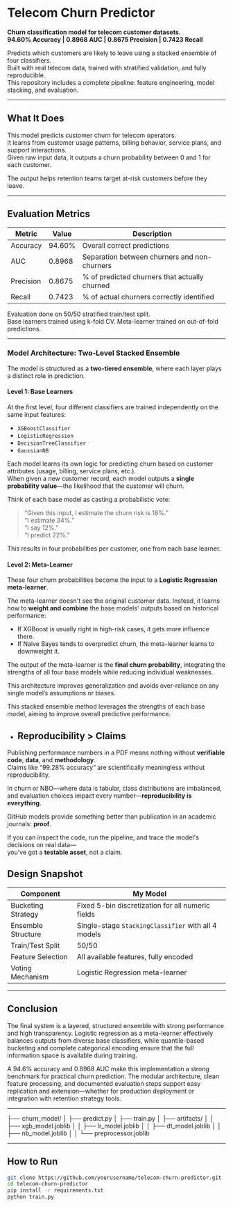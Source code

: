 # Telecom Churn Predictor

**Churn classification model for telecom customer datasets.  
94.60% Accuracy | 0.8968 AUC | 0.8675 Precision | 0.7423 Recall**

Predicts which customers are likely to leave using a stacked ensemble of four classifiers.  
Built with real telecom data, trained with stratified validation, and fully reproducible.  
This repository includes a complete pipeline: feature engineering, model stacking, and evaluation.

---

## What It Does

This model predicts customer churn for telecom operators.  
It learns from customer usage patterns, billing behavior, service plans, and support interactions.  
Given raw input data, it outputs a churn probability between 0 and 1 for each customer.

The output helps retention teams target at-risk customers before they leave.

---

## Evaluation Metrics 

| Metric    | Value   | Description |
|-----------|---------|-------------|
| Accuracy  | 94.60%  | Overall correct predictions |
| AUC       | 0.8968  | Separation between churners and non-churners |
| Precision | 0.8675  | % of predicted churners that actually churned |
| Recall    | 0.7423  | % of actual churners correctly identified |

Evaluation done on 50/50 stratified train/test split.  
Base learners trained using k-fold CV. Meta-learner trained on out-of-fold predictions.

---

### Model Architecture: Two-Level Stacked Ensemble

The model is structured as a **two-tiered ensemble**, where each layer plays a distinct role in prediction.

#### **Level 1: Base Learners**

At the first level, four different classifiers are trained independently on the same input features:

- `XGBoostClassifier`
- `LogisticRegression`
- `DecisionTreeClassifier`
- `GaussianNB`

Each model learns its own logic for predicting churn based on customer attributes (usage, billing, service plans, etc.).  
When given a new customer record, each model outputs a **single probability value**—the likelihood that the customer will churn.

Think of each base model as casting a probabilistic vote:  
> “Given this input, I estimate the churn risk is 18%.”  
> “I estimate 34%.”  
> “I say 12%.”  
> “I predict 22%.”

This results in four probabilities per customer, one from each base learner.

#### **Level 2: Meta-Learner**

These four churn probabilities become the input to a **Logistic Regression meta-learner**.

The meta-learner doesn't see the original customer data. Instead, it learns how to **weight and combine** the base models' outputs based on historical performance:

- If XGBoost is usually right in high-risk cases, it gets more influence there.
- If Naive Bayes tends to overpredict churn, the meta-learner learns to downweight it.

The output of the meta-learner is the **final churn probability**, integrating the strengths of all four base models while reducing individual weaknesses.

This architecture improves generalization and avoids over-reliance on any single model’s assumptions or biases.


This stacked ensemble method leverages the strengths of each base model, aiming to improve overall predictive performance.

- ## Reproducibility > Claims

Publishing performance numbers in a PDF means nothing without **verifiable code**, **data**, and **methodology**.  
Claims like “99.28% accuracy” are scientifically meaningless without reproducibility.

In churn or NBO—where data is tabular, class distributions are imbalanced, and evaluation choices impact every number—**reproducibility is everything**.

GitHub models provide something better than publication in an academic journals: **proof**.

If you can inspect the code, run the pipeline, and trace the model's decisions on real data—  
you’ve got a **testable asset**, not a claim.


## Design Snapshot

| Component           | My Model                                             |
|---------------------|------------------------------------------------------|
| Bucketing Strategy  | Fixed 5-bin discretization for all numeric fields   |
| Ensemble Structure  | Single-stage `StackingClassifier` with all 4 models |
| Train/Test Split    | 50/50                                                |
| Feature Selection   | All available features, fully encoded               |
| Voting Mechanism    | Logistic Regression meta-learner                    |

---

## Conclusion

The final system is a layered, structured ensemble with strong performance and high transparency. Logistic regression as a meta-learner effectively balances outputs from diverse base classifiers, while quantile-based bucketing and complete categorical encoding ensure that the full information space is available during training.

A 94.6% accuracy and 0.8968 AUC make this implementation a strong benchmark for practical churn prediction. The modular architecture, clean feature processing, and documented evaluation steps support easy replication and extension—whether for production deployment or integration with retention strategy tools.

---

├── churn_model/
│   ├── predict.py
│   ├── train.py
│   ├── artifacts/
│   │   ├── xgb_model.joblib
│   │   ├── lr_model.joblib
│   │   ├── dt_model.joblib
│   │   ├── nb_model.joblib
│   │   └── preprocessor.joblib


---
## How to Run

```bash
git clone https://github.com/yourusername/telecom-churn-predictor.git
cd telecom-churn-predictor
pip install -r requirements.txt
python train.py
